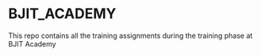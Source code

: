 # BJIT_ACADEMY
This repo contains all the training assignments during the training phase at BJIT Academy
